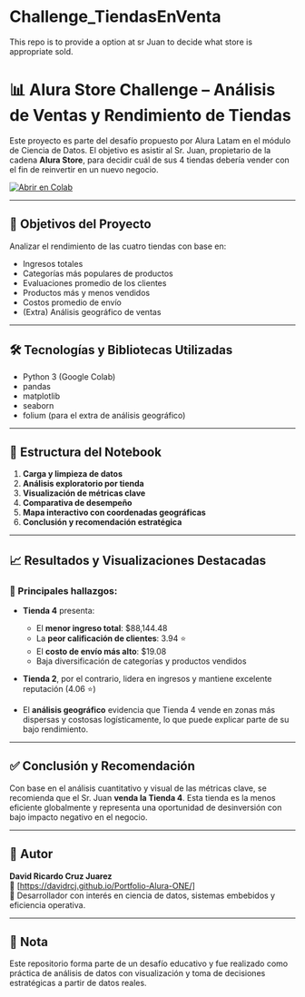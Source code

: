# Challenge_TiendasEnVenta
This repo is to provide a option at sr Juan to decide what store is appropriate sold.

# 📊 Alura Store Challenge – Análisis de Ventas y Rendimiento de Tiendas

Este proyecto es parte del desafío propuesto por Alura Latam en el módulo de Ciencia de Datos. El objetivo es asistir al Sr. Juan, propietario de la cadena **Alura Store**, para decidir cuál de sus 4 tiendas debería vender con el fin de reinvertir en un nuevo negocio. 


[![Abrir en Colab](https://colab.research.google.com/assets/colab-badge.svg)](https://colab.research.google.com/github/DavidRCJ/Challenge_TiendasEnVenta/blob/main/DavidRicardoCruzJuarez_AluraStoreLatam.ipynb)

---
## 🚀 Objetivos del Proyecto

Analizar el rendimiento de las cuatro tiendas con base en:

- Ingresos totales
- Categorías más populares de productos
- Evaluaciones promedio de los clientes
- Productos más y menos vendidos
- Costos promedio de envío
- (Extra) Análisis geográfico de ventas

---

## 🛠️ Tecnologías y Bibliotecas Utilizadas

- Python 3 (Google Colab)
- pandas
- matplotlib
- seaborn
- folium (para el extra de análisis geográfico)

---

## 📁 Estructura del Notebook

1. **Carga y limpieza de datos**
2. **Análisis exploratorio por tienda**
3. **Visualización de métricas clave**
4. **Comparativa de desempeño**
5. **Mapa interactivo con coordenadas geográficas**
6. **Conclusión y recomendación estratégica**

---

## 📈 Resultados y Visualizaciones Destacadas

### 📌 Principales hallazgos:

- **Tienda 4** presenta:
  - El **menor ingreso total**: \$88,144.48
  - La **peor calificación de clientes**: 3.94 ⭐
  - El **costo de envío más alto**: \$19.08
  - Baja diversificación de categorías y productos vendidos

- **Tienda 2**, por el contrario, lidera en ingresos y mantiene excelente reputación (4.06 ⭐)

- El **análisis geográfico** evidencia que Tienda 4 vende en zonas más dispersas y costosas logísticamente, lo que puede explicar parte de su bajo rendimiento.

---

## ✅ Conclusión y Recomendación

Con base en el análisis cuantitativo y visual de las métricas clave, se recomienda que el Sr. Juan **venda la Tienda 4**. Esta tienda es la menos eficiente globalmente y representa una oportunidad de desinversión con bajo impacto negativo en el negocio.

---

## 📍 Autor
**David Ricardo Cruz Juarez**  
🔗 [https://davidrcj.github.io/Portfolio-Alura-ONE/]  
🚀 Desarrollador con interés en ciencia de datos, sistemas embebidos y eficiencia operativa.

---

## 📌 Nota

Este repositorio forma parte de un desafío educativo y fue realizado como práctica de análisis de datos con visualización y toma de decisiones estratégicas a partir de datos reales.



